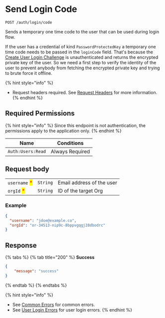 # Send Login Code

`POST /auth/login/code`

Sends a temporary one time code to the user that can be used during login flow.

If the user has a credential of kind `PasswordProtectedKey` a temporary one time code needs to be passed in the `loginCode` field.  That's because the [Create User Login Challenge](initlogin.md) is unauthenticated and returns the encrypted private key of the user. So we need a first step to verify the identity of the user to prevent anybody from fetching the encrypted private key and trying to brute force it offline.

{% hint style="info" %}
* Request headers required. See [Request Headers](../../../getting-started/request-headers.md) for more information.
{% endhint %}

## Required Permissions

{% hint style="info" %}
Since this endpoint is not authentication, the permissions apply to the application only.
{% endhint %}

| Name              | Conditions      |
| ----------------- | --------------- |
| `Auth:Users:Read` | Always Required |

## Request body

|                                               |          |                           |
| --------------------------------------------- | -------- | ------------------------- |
| `username` <mark style="color:red;">\*</mark> | `String` | Email address of the user |
| `orgId` <mark style="color:red;">\*</mark>    | `String` | ID of the target Org      |

### Example

```json
{
  "username": "jdoe@example.co",
  "orgId": "or-34513-nip9c-8bppvgqgj28dbodrc"
}
```

## Response

{% tabs %}
{% tab title="200" %}
**Success**

```json
{
    "message": "success"
}
```
{% endtab %}
{% endtabs %}

{% hint style="info" %}
* See [Common Errors](../../../getting-started/errors.md#common-errors) for common errors.
* See [User Login Errors](../../../getting-started/errors.md#user-login-errors) for user login errors.
{% endhint %}
